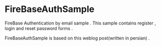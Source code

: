 # FireBaseAuthSample
FireBase Authentication by email sample . This sample contains register , login and reset password forms .

FireBaseAuthSample is based on this weblog post(written in persian) .
